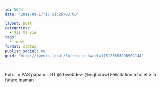 ```yaml
---
id: 5644
date: '2011-09-17T17:51:26+02:00'

layout: post
categories:
  - Vis ma vie
tags:
  - tweet
format: status
publish_social: no
guid: 'http://tweets.local/?birdsite_tweet=115120693296902144'

---
```


Euh… « PAS papa »… RT @rbwebdev: @nighcrawl Félicitation à toi et à la future maman